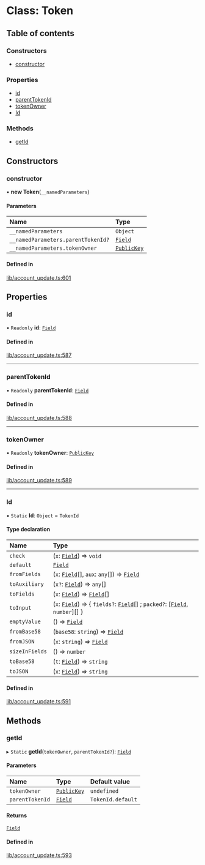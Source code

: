 # Class: Token

## Table of contents

### Constructors

- [constructor](Token.md#constructor)

### Properties

- [id](Token.md#id)
- [parentTokenId](Token.md#parenttokenid)
- [tokenOwner](Token.md#tokenowner)
- [Id](Token.md#id-1)

### Methods

- [getId](Token.md#getid)

## Constructors

### constructor

• **new Token**(`__namedParameters`)

#### Parameters

| Name | Type |
| :------ | :------ |
| `__namedParameters` | `Object` |
| `__namedParameters.parentTokenId?` | [`Field`](Field.md) |
| `__namedParameters.tokenOwner` | [`PublicKey`](Types.PublicKey.md) |

#### Defined in

[lib/account_update.ts:601](https://github.com/o1-labs/snarkyjs/blob/b5e7c38/src/lib/account_update.ts#L601)

## Properties

### id

• `Readonly` **id**: [`Field`](Field.md)

#### Defined in

[lib/account_update.ts:587](https://github.com/o1-labs/snarkyjs/blob/b5e7c38/src/lib/account_update.ts#L587)

___

### parentTokenId

• `Readonly` **parentTokenId**: [`Field`](Field.md)

#### Defined in

[lib/account_update.ts:588](https://github.com/o1-labs/snarkyjs/blob/b5e7c38/src/lib/account_update.ts#L588)

___

### tokenOwner

• `Readonly` **tokenOwner**: [`PublicKey`](Types.PublicKey.md)

#### Defined in

[lib/account_update.ts:589](https://github.com/o1-labs/snarkyjs/blob/b5e7c38/src/lib/account_update.ts#L589)

___

### Id

▪ `Static` **Id**: `Object` = `TokenId`

#### Type declaration

| Name | Type |
| :------ | :------ |
| `check` | (`x`: [`Field`](Field.md)) => `void` |
| `default` | [`Field`](Field.md) |
| `fromFields` | (`x`: [`Field`](Field.md)[], `aux`: `any`[]) => [`Field`](Field.md) |
| `toAuxiliary` | (`x?`: [`Field`](Field.md)) => `any`[] |
| `toFields` | (`x`: [`Field`](Field.md)) => [`Field`](Field.md)[] |
| `toInput` | (`x`: [`Field`](Field.md)) => { `fields?`: [`Field`](Field.md)[] ; `packed?`: [[`Field`](Field.md), `number`][]  } |
| `emptyValue` | () => [`Field`](Field.md) |
| `fromBase58` | (`base58`: `string`) => [`Field`](Field.md) |
| `fromJSON` | (`x`: `string`) => [`Field`](Field.md) |
| `sizeInFields` | () => `number` |
| `toBase58` | (`t`: [`Field`](Field.md)) => `string` |
| `toJSON` | (`x`: [`Field`](Field.md)) => `string` |

#### Defined in

[lib/account_update.ts:591](https://github.com/o1-labs/snarkyjs/blob/b5e7c38/src/lib/account_update.ts#L591)

## Methods

### getId

▸ `Static` **getId**(`tokenOwner`, `parentTokenId?`): [`Field`](Field.md)

#### Parameters

| Name | Type | Default value |
| :------ | :------ | :------ |
| `tokenOwner` | [`PublicKey`](Types.PublicKey.md) | `undefined` |
| `parentTokenId` | [`Field`](Field.md) | `TokenId.default` |

#### Returns

[`Field`](Field.md)

#### Defined in

[lib/account_update.ts:593](https://github.com/o1-labs/snarkyjs/blob/b5e7c38/src/lib/account_update.ts#L593)
